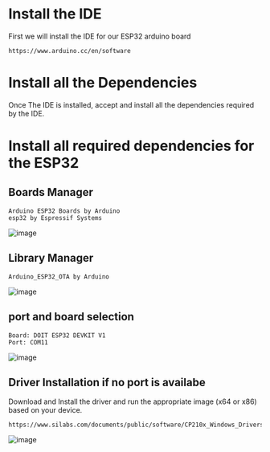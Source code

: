 # Install the IDE

First we will install the IDE for our ESP32 arduino board

``` https://www.arduino.cc/en/software ```

# Install all the Dependencies

Once The IDE is installed, accept and install all the dependencies required by the IDE.

# Install all required dependencies for the ESP32

## Boards Manager
```
Arduino ESP32 Boards by Arduino
esp32 by Espressif Systems
```
![image](https://github.com/user-attachments/assets/6929282d-62a9-4680-a882-0a3672b9d780)


## Library Manager
```
Arduino_ESP32_OTA by Arduino
```
![image](https://github.com/user-attachments/assets/654eda3c-fef7-4d3f-8eea-4f4d8503955e)


## port and board selection
```
Board: DOIT ESP32 DEVKIT V1
Port: COM11
```

![image](https://github.com/user-attachments/assets/400fba04-3a83-4666-9760-811a79930480)

## Driver Installation if no port is availabe

Download and Install the driver and run the appropriate image (x64 or x86) based on your device.
```
https://www.silabs.com/documents/public/software/CP210x_Windows_Drivers.zip
```
![image](https://github.com/user-attachments/assets/f00d8a0a-2dfd-4a05-98e7-4464707cce71)

